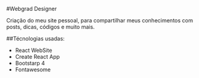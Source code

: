 #Webgrad Designer

Criação do meu site pessoal, para compartilhar meus conhecimentos com posts, dicas, códigos e muito mais.

##Técnologias usadas:

- React WebSite
- Create React App
- Bootstarp 4
- Fontawesome